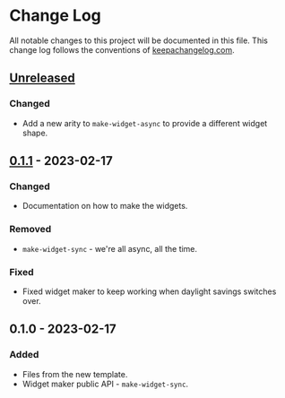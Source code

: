 # Change Log
All notable changes to this project will be documented in this file. This change log follows the conventions of [keepachangelog.com](http://keepachangelog.com/).

## [Unreleased]
### Changed
- Add a new arity to `make-widget-async` to provide a different widget shape.

## [0.1.1] - 2023-02-17
### Changed
- Documentation on how to make the widgets.

### Removed
- `make-widget-sync` - we're all async, all the time.

### Fixed
- Fixed widget maker to keep working when daylight savings switches over.

## 0.1.0 - 2023-02-17
### Added
- Files from the new template.
- Widget maker public API - `make-widget-sync`.

[Unreleased]: https://sourcehost.site/your-name/clojure-public_api_exploration/compare/0.1.1...HEAD
[0.1.1]: https://sourcehost.site/your-name/clojure-public_api_exploration/compare/0.1.0...0.1.1

